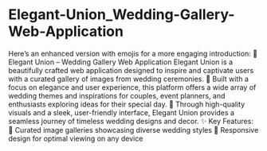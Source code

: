 # Elegant-Union_Wedding-Gallery-Web-Application
  Here’s an enhanced version with emojis for a more engaging introduction:  💍 Elegant Union – Wedding Gallery Web Application Elegant Union is a beautifully crafted web application designed to inspire and captivate users with a curated gallery of images from wedding ceremonies. 🌸 Built with a focus on elegance and user experience, this platform offers a wide array of wedding themes and inspirations for couples, event planners, and enthusiasts exploring ideas for their special day. 💖 Through high-quality visuals and a sleek, user-friendly interface, Elegant Union provides a seamless journey of timeless wedding designs and decor. ✨  Key Features:  📸 Curated image galleries showcasing diverse wedding styles 📱 Responsive design for optimal viewing on any device
